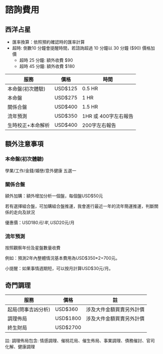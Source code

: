 諮詢費用
=======

## 西洋占星

- 匯率換算：依照預約確認時的匯率計算
- 超時: 倒數10 分鐘會提醒時間，若諮詢超過 10 分鐘以 30 分鐘 ($90) 價格加價
    - 超時 25 分鐘: 額外收費 $90
    - 超時 45 分鐘: 額外收費 $180

| 服務| 價格 |  時間 |
| ----------- | ------------------------------------ | - |
| 本命盤(初次體驗)   | USD$125 | 0.5 HR |
| 本命盤    | USD$275 | 1 HR |
| 關係合盤       | USD$400 | 1.5 HR |
| 流年預測    | USD$350 | 1HR 或 400字左右報告 |
| 生時校正+本命解析    | USD$400| 200字左右報告 |


## 額外注意事項
### 本命盤(初次體驗)
學業/工作/金錢/婚戀/意外健康 五選一

### 關係合盤
額外加購：額外增加分析一個盤，每個盤USD$50元

若有選擇組合盤，可加購組合盤推運，我會進行最近一年的流年簡運推運，判斷關係的走向及狀況

優惠價：USD$180元/年, USD$20元/月

### 流年預測
按照觀察年份及星盤數量收費

例如：預測2年內整體情況基本費用為USD$350*2=700元。

小提醒：如果事情週期短，可以按月計算USD$30元/月。

## 奇門調理

| 服務| 價格 | 註|
| ----------- | ------------------------------------ | -|
| 起局(問事吉凶分析)   | USD$360 | 涉及大件金額買賣另外計價|
| 調理佈局 | USD$1800| 涉及大件金額買賣另外計價 |
| 終生財局 | USD$2700 | |

註:
調理佈局包含: 情感調理、催桃花局、催生佈局、事業調理、債務催討、官司化解、健康調理
